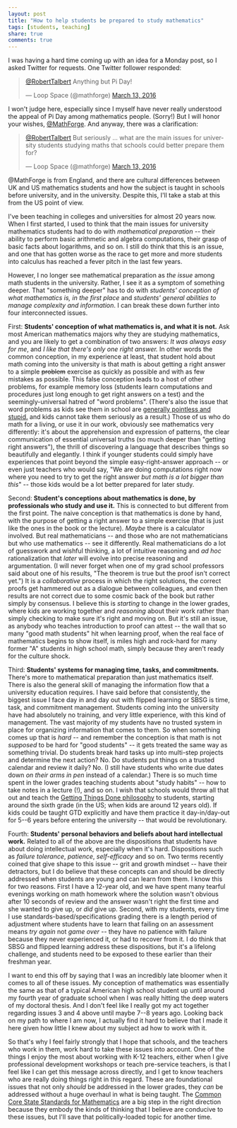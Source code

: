```yaml
---
layout: post
title: "How to help students be prepared to study mathematics"
tags: [students, teaching]
share: true
comments: true
---
```


I was having a hard time coming up with an idea for a Monday post, so I asked Twitter for requests. One Twitter follower responded:

<blockquote class="twitter-tweet" data-lang="en"><p lang="en" dir="ltr"><a href="https://twitter.com/RobertTalbert">@RobertTalbert</a> Anything but Pi Day!</p>&mdash; Loop Space (@mathforge) <a href="https://twitter.com/mathforge/status/709104776496226308">March 13, 2016</a></blockquote>
<script async src="//platform.twitter.com/widgets.js" charset="utf-8"></script>

I won't judge here, especially since I myself have never really understood the appeal of Pi Day among mathematics people. (Sorry!) But I will honor your wishes, [@MathForge](https://twitter.com/mathforge). And anyway, there was a clarification: 

<blockquote class="twitter-tweet" data-conversation="none" data-lang="en"><p lang="en" dir="ltr"><a href="https://twitter.com/RobertTalbert">@RobertTalbert</a> But seriously ... what are the main issues for university students studying maths that schools could better prepare them for?</p>&mdash; Loop Space (@mathforge) <a href="https://twitter.com/mathforge/status/709105128872218624">March 13, 2016</a></blockquote>
<script async src="//platform.twitter.com/widgets.js" charset="utf-8"></script>

@MathForge is from England, and there are cultural differences between UK and US mathematics students and how the subject is taught in schools before university, and in the university. Despite this, I'll take a stab at this from the US point of view. 

I've been teaching in colleges and universities for almost 20 years now. When I first started, I used to think that the main issues for university mathematics students had to do with _mathematical preparation_ -- their ability to perform basic arithmetic and algebra computations, their grasp of basic facts about logarithms, and so on. I still do think that this is an issue, and one that has gotten worse as the race to get more and more students into calculus has reached a fever pitch in the last few years. 

However, I no longer see mathematical preparation as _the issue_ among math students in the university. Rather, I see it as a symptom of something deeper. That "something deeper" has to do with _students' conception of what mathematics is, in the first place_ and _students' general abilities to manage complexity and information_. I can break these down further into four interconnected issues. 

First: __Students' conception of what mathematics is, and what it is not.__ Ask most American mathematics majors why they are studying mathematics, and you are likely to get a combination of two answers: _It was always easy for me_, and _I like that there's only one right answer._ In other words the common conception, in my experience at least, that student hold about math coming into the university is that math is about getting a right answer to a simple <strike>problem</strike> exercise as quickly as possible and with as few mistakes as possible. This false conception leads to a host of other problems, for example memory loss (students learn computations and procedures just long enough to get right answers on a test) and the seemingly-universal hatred of "word problems". (There's also the issue that word problems as kids see them in school are [generally pointless and stupid.](http://blog.mrmeyer.com/category/pseudocontextsaturday/) and kids cannot take them seriously as a result.) Those of us who do math for a living, or use it in our work, obviously see mathematics very differently: it's about the apprehension and expression of patterns, the clear communication of essential universal truths (so much deeper than "getting right answers"), the thrill of discovering a language that describes things so beautifully and elegantly. I think if younger students could simply have experiences that point beyond the simple easy-right-answer approach -- or even just teachers who would say, "We are doing computations right now where you need to try to get the right answer _but math is a lot bigger than this_" -- those kids would be a lot better prepared for later study. 

Second: __Student's conceptions about mathematics is done, by professionals who study and use it.__ This is connected to but different from the first point. The naive conception is that mathematics is done by hand, with the purpose of getting a right answer to a simple exercise (that is just like the ones in the book or the lecture). _Maybe_ there is a calculator involved. But real mathematicians -- and those who are not mathematicians but who use mathematics -- see it differently. Real mathematicians do a lot of guesswork and wishful thinking, a lot of intuitive reasoning and _ad hoc_ rationalization that _later_ will evolve into precise reasoning and argumentation. (I will never forget when one of my grad school professors said about one of his results, "The theorem is true but the proof isn't correct yet.") It is a _collaborative_ process in which the right solutions, the correct proofs get hammered out as a dialogue between colleagues, and even then results are not correct due to some cosmic back of the book but rather simply by consensus. I believe this is _starting_ to change in the lower grades, where kids are working together and _reasoning_ about their work rather than simply checking to make sure it's right and moving on. But it's still an issue, as anybody who teaches introduction to proof can attest -- the wall that so many "good math students" hit when learning proof, when the real face of mathematics begins to show itself, is miles high and rock-hard for many former "A" students in high school math, simply because they aren't ready for the culture shock. 

Third: __Students' systems for managing time, tasks, and commitments.__ There's more to mathematical preparation than just mathematics itself. There is also the general skill of managing the information flow that a university education requires. I have said before that consistently, the biggest issue I face day in and day out with flipped learning or SBSG is time, task, and commitment management. Students coming into the university have had absolutely no training, and very little experience, with this kind of management. The vast majority of my students have no trusted system in place for organizing information that comes to them. So when something comes up that is _hard_ -- and remember the conception is that math is not _supposed_ to be hard for "good students" -- it gets treated the same way as something trivial. Do students break hard tasks up into multi-step projects and determine the next action? No. Do students put things on a trusted calendar and review it daily? No. (I still have students who write due dates down _on their arms in pen_ instead of a calendar.) There is so much time spent in the lower grades teaching students about "study habits" -- how to take notes in a lecture (!), and so on. I wish that schools would throw all that out and teach the [Getting Things Done philosophy](http://gettingthingsdone.com/) to students, starting around the sixth grade (in the US; when kids are around 12 years old). If kids could be taught GTD explicitly and have them practice it day-in/day-out for 5--6 years before entering the university -- that would be revolutionary. 

Fourth: __Students' personal behaviors and beliefs about hard intellectual work.__ Related to all of the above are the dispositions that students have about doing intellectual work, especially when it's hard. Dispositions such as _failure tolerance_, _patience_, _self-efficacy_ and so on. Two terms recently coined that give shape to this issue -- grit and growth mindset -- have their detractors, but I do believe that these concepts can and should be directly addressed when students are young and can learn from them. I know this for two reasons. First I have a 12-year old, and we have spent many tearful evenings working on math homework where the solution wasn't obvious after 10 seconds of review and the answer wasn't right the first time and she wanted to give up, or _did_ give up. Second, with my students, every time I use standards-based/specifications grading there is a length period of adjustment where students have to learn that failing on an assessment means _try again_ not _game over_ -- they have no patience with failure because they never experienced it, or had to recover from it. I do think that SBSG and flipped learning address these dispositions, but it's a lifelong challenge, and students need to be exposed to these earlier than their freshman year. 

I want to end this off by saying that I was an incredibly late bloomer when it comes to all of these issues. My conception of mathematics was essentially the same as that of a typical American high school student up until around my fourth year of graduate school when I was really hitting the deep waters of my doctoral thesis. And I don't feel like I really got my act together regarding issues 3 and 4 above until maybe 7--8 years ago. Looking back on my path to where I am now, I actually find it hard to believe that I made it here given how little I knew about my subject ad how to work with it. 

So that's why I feel fairly strongly that I hope that schools, and the teachers who work in them, work hard to take these issues into account. One of the things I enjoy the most about working with K-12 teachers, either when I give professional development workshops or teach pre-service teachers, is that I feel like I can get this message across directly, and I get to know teachers who are really doing things right in this regard. These are foundational issues that not only _should_ be addressed in the lower grades, they _can_ be addressed without a huge overhaul in what is being taught. The [Common Core State Standards for Mathematics](http://www.corestandards.org/Math/) are a big step in the right direction because they embody the kinds of thinking that I believe are conducive to these issues, but I'll save that politically-loaded topic for another time. 